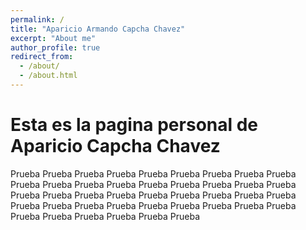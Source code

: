 ```yaml
---
permalink: /
title: "Aparicio Armando Capcha Chavez"
excerpt: "About me"
author_profile: true
redirect_from: 
  - /about/
  - /about.html
---
```


Esta es la pagina personal de Aparicio Capcha Chavez
======

Prueba Prueba Prueba Prueba Prueba Prueba Prueba Prueba Prueba Prueba Prueba Prueba Prueba Prueba Prueba Prueba Prueba Prueba Prueba Prueba Prueba Prueba Prueba Prueba Prueba Prueba Prueba Prueba Prueba Prueba Prueba Prueba Prueba Prueba Prueba Prueba Prueba Prueba Prueba Prueba Prueba Prueba 